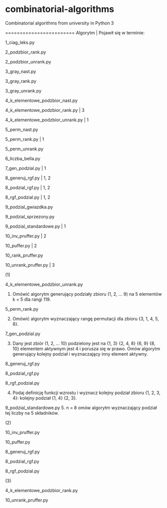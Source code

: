 combinatorial-algorithms
========================

Combinatorial algorithms from university in Python 3

========================
Algorytm | Pojawił się w terminie:

1_ciag_leks.py

2_podzbior_rank.py

2_podzbior_unrank.py

3_gray_nast.py

3_gray_rank.py

3_gray_unrank.py

4_k_elementowe_podzbior_nast.py

4_k_elementowe_podzbior_rank.py | 3

4_k_elementowe_podzbior_unrank.py | 1

5_perm_nast.py

5_perm_rank.py | 1

5_perm_unrank.py

6_liczba_bella.py

7_gen_podzial.py | 1

8_generuj_rgf.py | 1, 2

8_podzial_rgf.py | 1, 2

8_rgf_podzial.py | 1, 2

9_podzial_gwiazdka.py

9_podzial_sprzezony.py

9_podzial_standardowe.py | 1

10_inv_pruffer.py | 2

10_puffer.py | 2

10_rank_pruffer.py

10_unrank_pruffer.py | 3



(1)

4_k_elementowe_podzbior_unrank.py

1. Omówić algorytm generujący podziały zbioru (1, 2, ... 9) na 5 elementów
k = 5 dla rangi 119.

5_perm_rank.py

2. Omówić algorytm wyznaczający rangę permutacji dla zbioru {3, 1, 4, 5, 8}.

7_gen_podzial.py

3. Dany jest zbiór (1, 2, ... 10) podzielony jest na {1, 3} {2, 4, 8} {6, 9}
{8, 10} elementem aktywnym jest 4 i porusza się w prawo. Omów algorytm
generujący kolejny podział i wyznaczający inny element aktywny.


8_generuj_rgf.py

8_podzial_rgf.py

8_rgf_podzial.py

4. Podaj definicję funkcji wzrostu i wyznacz kolejny podział zbioru
{1, 2, 3, 4}: kolejny podział {1, 4} {2, 3}.


9_podzial_standardowe.py
5. n = 8 omów algorytm wyznaczający podział tej liczby na 5 składników.

(2)

10_inv_pruffer.py

10_puffer.py

8_generuj_rgf.py

8_podzial_rgf.py

8_rgf_podzial.py


(3)

4_k_elementowe_podzbior_rank.py

10_unrank_pruffer.py
